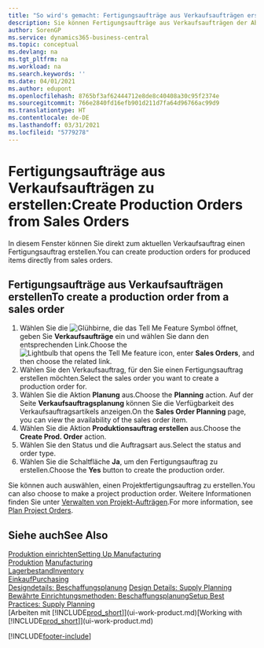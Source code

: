 ```yaml
---
title: "So wird's gemacht: Fertigungsaufträge aus Verkaufsaufträgen erstellen | Microsoft Docs"
description: Sie können Fertigungsaufträge aus Verkaufsaufträgen der Abteilung Vertrieb und Marketing erstellen.
author: SorenGP
ms.service: dynamics365-business-central
ms.topic: conceptual
ms.devlang: na
ms.tgt_pltfrm: na
ms.workload: na
ms.search.keywords: ''
ms.date: 04/01/2021
ms.author: edupont
ms.openlocfilehash: 8765bf3af62444712e8de8c40408a30c95f2374e
ms.sourcegitcommit: 766e2840fd16efb901d211d7fa64d96766ac99d9
ms.translationtype: HT
ms.contentlocale: de-DE
ms.lasthandoff: 03/31/2021
ms.locfileid: "5779278"
---
```

# <a name="create-production-orders-from-sales-orders"></a><span data-ttu-id="22c38-103">Fertigungsaufträge aus Verkaufsaufträgen zu erstellen:</span><span class="sxs-lookup"><span data-stu-id="22c38-103">Create Production Orders from Sales Orders</span></span>
<span data-ttu-id="22c38-104">In diesem Fenster können Sie direkt zum aktuellen Verkaufsauftrag einen Fertigungsauftrag erstellen.</span><span class="sxs-lookup"><span data-stu-id="22c38-104">You can create production orders for produced items directly from sales orders.</span></span>  

## <a name="to-create-a-production-order-from-a-sales-order"></a><span data-ttu-id="22c38-105">Fertigungsaufträge aus Verkaufsaufträgen erstellen</span><span class="sxs-lookup"><span data-stu-id="22c38-105">To create a production order from a sales order</span></span>  

1.  <span data-ttu-id="22c38-106">Wählen Sie die ![Glühbirne, die das Tell Me Feature](media/ui-search/search_small.png "Was möchten Sie tun?") Symbol öffnet, geben Sie **Verkaufsaufträge** ein und wählen Sie dann den entsprechenden Link.</span><span class="sxs-lookup"><span data-stu-id="22c38-106">Choose the ![Lightbulb that opens the Tell Me feature](media/ui-search/search_small.png "Tell me what you want to do") icon, enter **Sales Orders**, and then choose the related link.</span></span>  
2.  <span data-ttu-id="22c38-107">Wählen Sie den Verkaufsauftrag, für den Sie einen Fertigungsauftrag erstellen möchten.</span><span class="sxs-lookup"><span data-stu-id="22c38-107">Select the sales order you want to create a production order for.</span></span>  
3.  <span data-ttu-id="22c38-108">Wählen Sie die Aktion **Planung** aus.</span><span class="sxs-lookup"><span data-stu-id="22c38-108">Choose the **Planning** action.</span></span> <span data-ttu-id="22c38-109">Auf der Seite **Verkaufsauftragsplanung** können Sie die Verfügbarkeit des Verkaufsauftragsartikels anzeigen.</span><span class="sxs-lookup"><span data-stu-id="22c38-109">On the **Sales Order Planning** page, you can view the availability of the sales order item.</span></span>  
4.  <span data-ttu-id="22c38-110">Wählen Sie die Aktion **Produktionsauftrag erstellen** aus.</span><span class="sxs-lookup"><span data-stu-id="22c38-110">Choose the **Create Prod. Order** action.</span></span>  
5.  <span data-ttu-id="22c38-111">Wählen Sie den Status und die Auftragsart aus.</span><span class="sxs-lookup"><span data-stu-id="22c38-111">Select the status and order type.</span></span>  
6.  <span data-ttu-id="22c38-112">Wählen Sie die Schaltfläche **Ja**, um den Fertigungsauftrag zu erstellen.</span><span class="sxs-lookup"><span data-stu-id="22c38-112">Choose the **Yes** button to create the production order.</span></span>

<span data-ttu-id="22c38-113">Sie können auch auswählen, einen Projektfertigungsauftrag zu erstellen.</span><span class="sxs-lookup"><span data-stu-id="22c38-113">You can also choose to make a project production order.</span></span> <span data-ttu-id="22c38-114">Weitere Informationen finden Sie unter [Verwalten von Projekt-Aufträgen](production-how-to-plan-project-orders.md).</span><span class="sxs-lookup"><span data-stu-id="22c38-114">For more information, see [Plan Project Orders](production-how-to-plan-project-orders.md).</span></span>   

## <a name="see-also"></a><span data-ttu-id="22c38-115">Siehe auch</span><span class="sxs-lookup"><span data-stu-id="22c38-115">See Also</span></span>  
[<span data-ttu-id="22c38-116">Produktion einrichten</span><span class="sxs-lookup"><span data-stu-id="22c38-116">Setting Up Manufacturing</span></span>](production-configure-production-processes.md)  
<span data-ttu-id="22c38-117">[Produktion](production-manage-manufacturing.md)  </span><span class="sxs-lookup"><span data-stu-id="22c38-117">[Manufacturing](production-manage-manufacturing.md)  </span></span>  
[<span data-ttu-id="22c38-118">Lagerbestand</span><span class="sxs-lookup"><span data-stu-id="22c38-118">Inventory</span></span>](inventory-manage-inventory.md)  
[<span data-ttu-id="22c38-119">Einkauf</span><span class="sxs-lookup"><span data-stu-id="22c38-119">Purchasing</span></span>](purchasing-manage-purchasing.md)  
<span data-ttu-id="22c38-120">[Designdetails: Beschaffungsplanung](design-details-supply-planning.md) </span><span class="sxs-lookup"><span data-stu-id="22c38-120">[Design Details: Supply Planning](design-details-supply-planning.md) </span></span>  
[<span data-ttu-id="22c38-121">Bewährte Einrichtungsmethoden: Beschaffungsplanung</span><span class="sxs-lookup"><span data-stu-id="22c38-121">Setup Best Practices: Supply Planning</span></span>](setup-best-practices-supply-planning.md)  
<span data-ttu-id="22c38-122">[Arbeiten mit [!INCLUDE[prod_short](includes/prod_short.md)]](ui-work-product.md)</span><span class="sxs-lookup"><span data-stu-id="22c38-122">[Working with [!INCLUDE[prod_short](includes/prod_short.md)]](ui-work-product.md)</span></span>


[!INCLUDE[footer-include](includes/footer-banner.md)]
